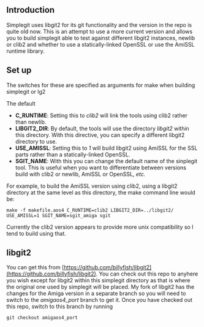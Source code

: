 ## Introduction

Simplegit uses libgit2 for its git functionality and the version in the repo is quite
old now. This is an attempt to use a more current version and allows you to build 
simplegit able to test against different libgit2 instances, newlib or clib2 and whether 
to use a statically-linked OpenSSL or use the AmiSSL runtime library.



## Set up

The switches for these are specified as arguments for make when building simplegit 
or lg2

The default 

 * **C_RUNTIME**: Setting this to *clib2* will link the tools using clib2 rather than newlib.
 * **LIBGIT2_DIR**: By default, the tools will use the directory *libgit2* within this directory.
With this directive, you can specify a different libgit2 directory to use.
 * **USE_AMISSL**: Setting this to *1* will build libgit2 using AmiSSL for the SSL parts rather 
than a statically-linked OpenSSL.
 * **SGIT_NAME**: With this you can change the default name of the sinplegit tool. This is useful
when you want to differentiate between versions build with clib2 or newlib, AmiSSL or 
OpenSSL, *etc.*

For example, to build the AmiSSL version using clib2, using a libgit2 directory at the same
level as this directory, the make command line would be:

```
make -f makefile.aos4 C_RUNTIME=clib2 LIBGIT2_DIR=../libgit2/ USE_AMISSL=1 SGIT_NAME=sgit_amiga sgit
```

Currently the clib2 version appears to provide more unix compatibility so I tend to build using that.

## libgit2 

You can get this from 
[https://github.com/billyfish/libgit2](https://github.com/billyfish/libgit2). You can check out 
this repo to anyhere you wish except for libgit2 within this simplegit directory as that is 
where the original one used by simplegit will be placed. My fork of libgit2 has the changes for 
the Amiga version in a separate branch so you will need to switch to the *amigaos4_port* branch 
to get it. Once you have checked out this repo, switch to this branch by running


```
git checkout amigaos4_port
```

